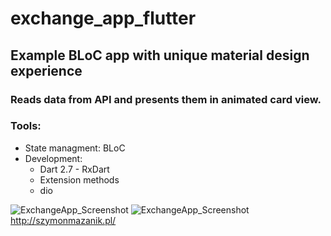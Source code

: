 # exchange_app_flutter
## Example BLoC app with unique material design experience 
### Reads data from API and presents them in animated card view.
### Tools: 
* State managment: BLoC 
* Development:
  - Dart 2.7
  - RxDart
  - Extension methods
  - dio 

![ExchangeApp_Screenshot](http://szymonmazanik.pl/img/exchange_app_flutter_1.png) ![ExchangeApp_Screenshot](http://szymonmazanik.pl/img/exchange_app_flutter_2.png)
http://szymonmazanik.pl/
